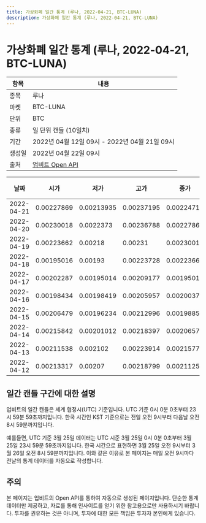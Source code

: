 ```yaml
---
title: 가상화폐 일간 통계 (루나, 2022-04-21, BTC-LUNA)
description: 가상화폐 일간 통계 (루나, 2022-04-21, BTC-LUNA)
---
```



가상화폐 일간 통계 (루나, 2022-04-21, BTC-LUNA)
===

|항목|내용|
|--|--|
|종목|루나|
|마켓|BTC-LUNA|
|단위|BTC|
|종류|일 단위 캔들 (10일치)|
|기간|2022년 04월 12일 09시 - 2022년 04월 21일 09시|
|생성일|2022년 04월 22일 09시|
|출처|[업비트 Open API](https://docs.upbit.com)|


|날짜|시가|저가|고가|종가|비고|
|--|--|--|--|--|--|
|2022-04-21|0.00227869|0.00213935|0.00237195|0.00224717|    |
|2022-04-20|0.00230018|0.0022373|0.00236788|0.00227869|    |
|2022-04-19|0.00223662|0.00218|0.00231|0.00230018|    |
|2022-04-18|0.00195016|0.00193|0.00223728|0.00223662|    |
|2022-04-17|0.00202287|0.00195014|0.00209177|0.00195015|    |
|2022-04-16|0.00198434|0.00198419|0.00205957|0.0020037|    |
|2022-04-15|0.00206479|0.00196234|0.00212996|0.00198856|    |
|2022-04-14|0.00215842|0.00201012|0.00218397|0.00206579|    |
|2022-04-13|0.00211538|0.002102|0.00223914|0.00215776|    |
|2022-04-12|0.00213317|0.00207|0.00218799|0.00211257|    |


일간 캔들 구간에 대한 설명
---


업비트의 일간 캔들은 세계 협정시(UTC) 기준입니다. 
UTC 기준 0시 0분 0초부터 23시 59분 59초까지입니다. 
한국 시간인 KST 기준으로는 전일 오전 9시부터 다음날 오전 8시 59분까지입니다. 


예를들면, UTC 기준 3월 25일 데이터는 UTC 시준 3월 25일 0시 0분 0초부터 3월 25일 23시 59분 59초까지입니다. 
한국 시간으로 표현하면 3월 25일 오전 9시부터 3월 26일 오전 8시 59분까지입니다. 
이와 같은 이유로 본 페이지는 매일 오전 9시마다 전날의 통계 데이터를 자동으로 작성합니다. 


주의
---


본 페이지는 업비트의 Open API를 통하여 자동으로 생성된 페이지입니다. 
단순한 통계 데이터만 제공하고, 자료를 통해 인사이트를 얻기 위한 참고용으로만 사용하시기 바랍니다. 
투자를 권유하는 것은 아니며, 투자에 대한 모든 책임은 투자자 본인에게 있습니다. 
